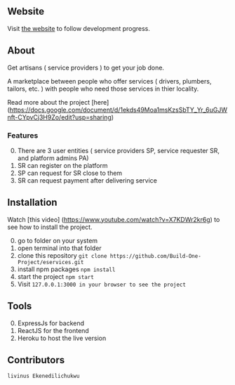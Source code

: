 
## Website

Visit [the website](https://sleepy-wildwood-97787.herokuapp.com/)
to follow development progress.

## About
Get artisans ( service providers ) to get your job done.

A marketplace between people who offer services ( drivers, plumbers, tailors, etc. ) with people who need those services in thier locality.

Read more about the project [here] (https://docs.google.com/document/d/1ekds49Moa1msKzsSbTY_Yr_6uGJWnft-CYpvCj3H9Zo/edit?usp=sharing)

### Features

0. There are 3 user entities ( service providers SP, service requester SR, and platform admins PA)
1. SR can register on the platform
2. SP can request for SR close to them
3. SR can request payment after delivering service

## Installation
Watch [this video] (https://www.youtube.com/watch?v=X7KDWr2kr6g) to see how to install the project.

0. go to folder on your system
1. open terminal into that folder
2. clone this repository
`git clone https://github.com/Build-One-Project/eservices.git`
3. install npm packages
`npm install`
4. start the project
`npm start`
5. Visit
`127.0.0.1:3000 in your browser to see the project`

## Tools

0. ExpressJs for backend
1. ReactJS for the frontend
2. Heroku to host the live version


## Contributors
	 
	livinus Ekenedilichukwu




